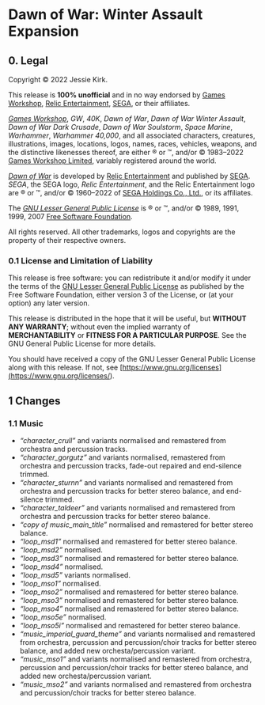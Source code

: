 # Dawn of War: Winter Assault Expansion

## 0. Legal
Copyright © 2022 Jessie Kirk.

This release is __100% unofficial__ and in no way endorsed by [Games Workshop](<https://www.games-workshop.com/>), [Relic Entertainment](<https://www.relic.com/>), [SEGA](<https://www.sega.com/>), or their affiliates.

_[Games Workshop](<https://www.games-workshop.com/>)_, _GW_, _40K_, _Dawn of War_, _Dawn of War Winter Assault_, _Dawn of War Dark Crusade_, _Dawn of War Soulstorm_, _Space Marine_, _Warhammer_, _Warhammer 40,000_, and all associated characters, creatures, illustrations, images, locations, logos, names, races, vehicles, weapons, and the distinctive likenesses thereof, are either ® or ™, and/or © 1983–2022 [Games Workshop Limited](<https://www.games-workshop.com/>), variably registered around the world.

_[Dawn of War](<https://www.dawnofwar.com/>)_ is developed by [Relic Entertainment](<https://www.relic.com/>) and published by [SEGA](<https://www.sega.com/>). _SEGA_, the SEGA logo, _Relic Entertainment_, and the Relic Entertainment logo are ® or ™, and/or © 1960–2022 of [SEGA Holdings Co., Ltd.](<https://www.sega.com/>), or its affiliates.

The _[GNU Lesser General Public License](<https://www.gnu.org/licenses/lgpl-3.0>)_ is ® or ™, and/or © 1989, 1991, 1999, 2007 [Free Software Foundation](<https://www.fsf.org/>).

All rights reserved. All other trademarks, logos and copyrights are the property of their respective owners.

### 0.1 License and Limitation of Liability

This release is free software: you can redistribute it and/or modify it under the terms of the [GNU Lesser General Public License](<https://www.gnu.org/licenses/lgpl-3.0>) as published by the Free Software Foundation, either version 3 of the License, or (at your option) any later version.

This release is distributed in the hope that it will be useful, but __WITHOUT ANY WARRANTY__; without even the implied warranty of __MERCHANTABILITY__ or __FITNESS FOR A PARTICULAR PURPOSE__. See the GNU General Public License for more details.

You should have received a copy of the GNU Lesser General Public License along with this release. If not, see [https://www.gnu.org/licenses](<https://www.gnu.org/licenses/>).

## 1 Changes

### 1.1 Music

* _“character_crull”_ and variants normalised and remastered from orchestra and percussion tracks.
* _“character_gorgutz”_ and variants normalised, remastered from orchestra and percussion tracks, fade-out repaired and end-silence trimmed.
* _“character_sturnn”_ and variants normalised and remastered from orchestra and percussion tracks for better stereo balance, and end-silence trimmed.
* _“character_taldeer”_ and variants normalised and remastered from orchestra and percussion tracks for better stereo balance.
* _“copy of music_main_title”_ normalised and remastered for better stereo balance.
* _“loop_msd1”_ normalised and remastered for better stereo balance.
* _“loop_msd2”_ normalised.
* _“loop_msd3”_ normalised and remastered for better stereo balance.
* _“loop_msd4”_ normalised.
* _“loop_msd5”_ variants normalised.
* _“loop_mso1”_ normalised.
* _“loop_mso2”_ normalised and remastered for better stereo balance.
* _“loop_mso3”_ normalised and remastered for better stereo balance.
* _“loop_mso4”_ normalised and remastered for better stereo balance.
* _“loop_mso5e”_ normalised.
* _“loop_mso5i”_ normalised and remastered for better stereo balance.
* _“music_imperial_guard_theme”_ and variants normalised and remastered from orchestra, percussion and percussion/choir tracks for better stereo balance, and added new orchesta/percussion variant.
* _“music_mso1”_ and variants normalised and remastered from orchestra, percussion and percussion/choir tracks for better stereo balance, and added new orchesta/percussion variant.
* _“music_mso2”_ and variants normalised and remastered from orchestra and percussion/choir tracks for better stereo balance.
